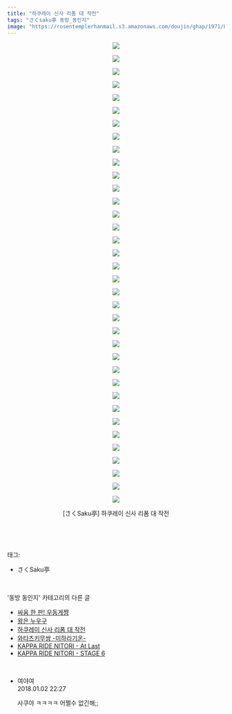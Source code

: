 ```yaml
---
title: "하쿠레이 신사 리폼 대 작전"
tags: "さくsaku亭 동방_동인지"
image: "https://rosentemplerhanmail.s3.amazonaws.com/doujin/ghap/1971/001.jpg"
---
```

<div class="article">
<p style="text-align: center; clear: none; float: none;"><img src="{{ site.imgserver11 }}/ghap/1971/001.jpg"/></p>
<p style="text-align: center; clear: none; float: none;"><img src="{{ site.imgserver11 }}/ghap/1971/002.jpg"/></p>
<p style="text-align: center; clear: none; float: none;"><img src="{{ site.imgserver11 }}/ghap/1971/003.jpg"/></p>
<p style="text-align: center; clear: none; float: none;"><img src="{{ site.imgserver11 }}/ghap/1971/004.jpg"/></p>
<p style="text-align: center; clear: none; float: none;"><img src="{{ site.imgserver11 }}/ghap/1971/005.jpg"/></p>
<p style="text-align: center; clear: none; float: none;"><img src="{{ site.imgserver11 }}/ghap/1971/006.jpg"/></p>
<p style="text-align: center; clear: none; float: none;"><img src="{{ site.imgserver11 }}/ghap/1971/007.jpg"/></p>
<p style="text-align: center; clear: none; float: none;"><img src="{{ site.imgserver11 }}/ghap/1971/008.jpg"/></p>
<p style="text-align: center; clear: none; float: none;"><img src="{{ site.imgserver11 }}/ghap/1971/009.jpg"/></p>
<p style="text-align: center; clear: none; float: none;"><img src="{{ site.imgserver11 }}/ghap/1971/010.jpg"/></p>
<p style="text-align: center; clear: none; float: none;"><img src="{{ site.imgserver11 }}/ghap/1971/011.jpg"/></p>
<p style="text-align: center; clear: none; float: none;"><img src="{{ site.imgserver11 }}/ghap/1971/012.jpg"/></p>
<p style="text-align: center; clear: none; float: none;"><img src="{{ site.imgserver11 }}/ghap/1971/013.jpg"/></p>
<p style="text-align: center; clear: none; float: none;"><img src="{{ site.imgserver11 }}/ghap/1971/014.jpg"/></p>
<p style="text-align: center; clear: none; float: none;"><img src="{{ site.imgserver11 }}/ghap/1971/015.jpg"/></p>
<p style="text-align: center; clear: none; float: none;"><img src="{{ site.imgserver11 }}/ghap/1971/016.jpg"/></p>
<p style="text-align: center; clear: none; float: none;"><img src="{{ site.imgserver11 }}/ghap/1971/017.jpg"/></p>
<p style="text-align: center; clear: none; float: none;"><img src="{{ site.imgserver11 }}/ghap/1971/018.jpg"/></p>
<p style="text-align: center; clear: none; float: none;"><img src="{{ site.imgserver11 }}/ghap/1971/019.jpg"/></p>
<p style="text-align: center; clear: none; float: none;"><img src="{{ site.imgserver11 }}/ghap/1971/020.jpg"/></p>
<p style="text-align: center; clear: none; float: none;"><img src="{{ site.imgserver11 }}/ghap/1971/021.jpg"/></p>
<p style="text-align: center; clear: none; float: none;"><img src="{{ site.imgserver11 }}/ghap/1971/022.jpg"/></p>
<p style="text-align: center; clear: none; float: none;"><img src="{{ site.imgserver11 }}/ghap/1971/023.jpg"/></p>
<p style="text-align: center; clear: none; float: none;"><img src="{{ site.imgserver11 }}/ghap/1971/024.jpg"/></p>
<p style="text-align: center; clear: none; float: none;"><img src="{{ site.imgserver11 }}/ghap/1971/025.jpg"/></p>
<p style="text-align: center; clear: none; float: none;"><img src="{{ site.imgserver11 }}/ghap/1971/026.jpg"/></p>
<p style="text-align: center; clear: none; float: none;"><img src="{{ site.imgserver11 }}/ghap/1971/027.jpg"/></p>
<p style="text-align: center; clear: none; float: none;"><img src="{{ site.imgserver11 }}/ghap/1971/028.jpg"/></p>
<p style="text-align: center; clear: none; float: none;"><img src="{{ site.imgserver11 }}/ghap/1971/029.jpg"/></p>
<p style="text-align: center; clear: none; float: none;"><img src="{{ site.imgserver11 }}/ghap/1971/030.jpg"/></p>
<p style="text-align: center; clear: none; float: none;"><img src="{{ site.imgserver11 }}/ghap/1971/031.jpg"/></p>
<p style="text-align: center; clear: none; float: none;"><img src="{{ site.imgserver11 }}/ghap/1971/032.jpg"/></p>
<p style="text-align: center; clear: none; float: none;"><img src="{{ site.imgserver11 }}/ghap/1971/033.jpg"/></p>
<p style="text-align: center; clear: none; float: none;"><img src="{{ site.imgserver11 }}/ghap/1971/034.jpg"/></p>
<p style="text-align: center; clear: none; float: none;"><img src="{{ site.imgserver11 }}/ghap/1971/035.jpg"/></p>
<p style="text-align: center; clear: none; float: none;"><img src="{{ site.imgserver11 }}/ghap/1971/036.jpg"/></p>
<p style="text-align: center; clear: none; float: none;">[さくSaku亭] 하쿠레이 신사 리폼 대 작전</p>
<p><br/></p>
</div><br/>
<div class="tagTrail">
<p>태그: </p>
<ul>
<li>さくSaku亭</li>
</ul>
</div><br/>
<div class="another">
<p>'동방 동인지' 카테고리의 다른 글</p>
<ul>
<li><a href="/ghap_1973">싸움 한 판! 우동게쨩</a></li>
<li><a href="/ghap_1972">왕은 누우구</a></li>
<li><a href="/ghap_1971">하쿠레이 신사 리폼 대 작전</a></li>
<li><a href="/ghap_1970">와타츠키무쌍 -미하라기온-</a></li>
<li><a href="/ghap_1969">KAPPA RIDE NITORI - At Last</a></li>
<li><a href="/ghap_1968">KAPPA RIDE NITORI - STAGE 6</a></li>
</ul>
</div><br/>
<div class="cb_module cb_fluid">
<div class="cb_wrt cb_profile">
<div class="comment">
<ul>
<li class="cb_thumb_off" id="comment15165010">
<div class="cb_comment_area">
<div class="cb_info_area">
<div class="cb_section">
<span class="cb_nick_name">여야여</span>
</div>
<div class="cb_section">
<span class="cb_date">2018.01.02 22:27 </span>
</div>
</div>
<div class="cb_dsc_comment">
<p class="cb_dsc">
											사쿠야 ㅋㅋㅋㅋ 어쩔수 없긴해;;
										</p>
</div>
</div></li>
</ul>
</div>
</div><!-- commentList close -->
</div><br/>
